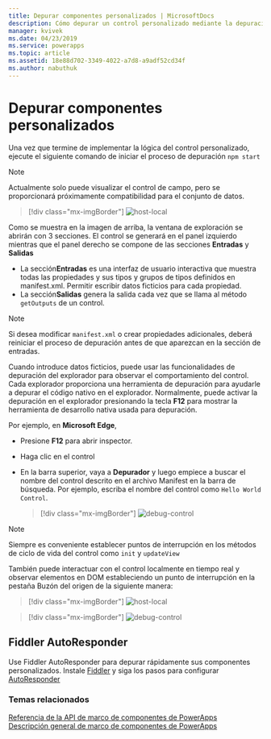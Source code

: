 ```yaml
---
title: Depurar componentes personalizados | MicrosoftDocs
description: Cómo depurar un control personalizado mediante la depuración de Fiddler y nativa
manager: kvivek
ms.date: 04/23/2019
ms.service: powerapps
ms.topic: article
ms.assetid: 18e88d702-3349-4022-a7d8-a9adf52cd34f
ms.author: nabuthuk
---
```

# <a name="debug-custom-components"></a>Depurar componentes personalizados

Una vez que termine de implementar la lógica del control personalizado, ejecute el siguiente comando de iniciar el proceso de depuración `npm start`

> [!NOTE]
> Actualmente solo puede visualizar el control de campo, pero se proporcionará próximamente compatibilidad para el conjunto de datos.

> [!div class="mx-imgBorder"]
> ![host-local](media/local-host.png "host local")

Como se muestra en la imagen de arriba, la ventana de exploración se abrirán con 3 secciones. El control se generará en el panel izquierdo mientras que el panel derecho se compone de las secciones **Entradas** y **Salidas**

  - La sección**Entradas** es una interfaz de usuario interactiva que muestra todas las propiedades y sus tipos y grupos de tipos definidos en manifest.xml. Permitir escribir datos ficticios para cada propiedad. 
  - La sección**Salidas** genera la salida cada vez que se llama al método `getOutputs` de un control.  
 
> [!NOTE]
> Si desea modificar `manifest.xml` o crear propiedades adicionales, deberá reiniciar el proceso de depuración antes de que aparezcan en la sección de entradas.

Cuando introduce datos ficticios, puede usar las funcionalidades de depuración del explorador para observar el comportamiento del control. Cada explorador proporciona una herramienta de depuración para ayudarle a depurar el código nativo en el explorador. Normalmente, puede activar la depuración en el explorador presionando la tecla **F12** para mostrar la herramienta de desarrollo nativa usada para depuración.

Por ejemplo, en **Microsoft Edge**,

- Presione **F12** para abrir inspector.
- Haga clic en el control
- En la barra superior, vaya a **Depurador** y luego empiece a buscar el nombre del control descrito en el archivo Manifest en la barra de búsqueda. Por ejemplo, escriba el nombre del control como `Hello World Control`.

     > [!div class="mx-imgBorder"]
     > ![debug-control](media/debug-control.png "Depurar control")

> [!NOTE]
> Siempre es conveniente establecer puntos de interrupción en los métodos de ciclo de vida del control como `init` y `updateView`

También puede interactuar con el control localmente en tiempo real y observar elementos en DOM estableciendo un punto de interrupción en la pestaña Buzón del origen de la siguiente manera:

> [!div class="mx-imgBorder"]
> ![host-local](media/local-host.png "host local")

> [!div class="mx-imgBorder"]
> ![debug-control](media/debug-control-1.png "Depurar control 1")

## <a name="fiddler-autoresponder"></a>Fiddler AutoResponder

Use Fiddler AutoResponder para depurar rápidamente sus componentes personalizados. Instale [Fiddler](https://www.telerik.com/download/fiddler) y siga los pasos para configurar [AutoResponder](https://docs.microsoft.com/dynamics365/customer-engagement/developer/streamline-javascript-development-fiddler-autoresponder)

### <a name="related-topics"></a>Temas relacionados

[Referencia de la API de marco de componentes de PowerApps](reference/index.md)<br/>
[Descripción general de marco de componentes de PowerApps](overview.md)
